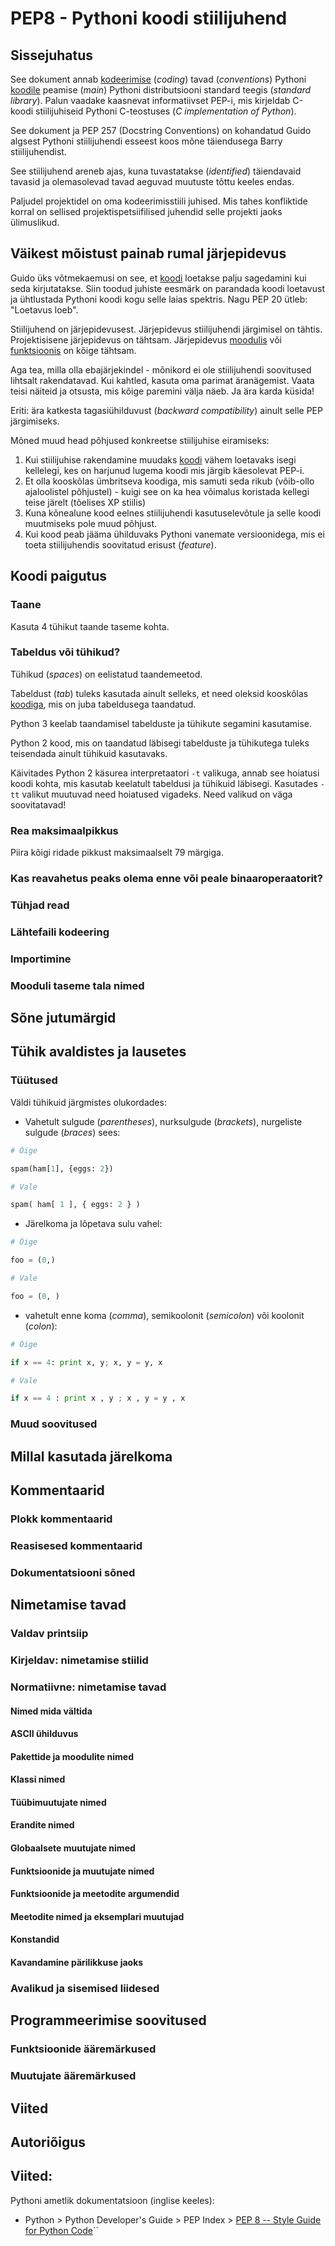 # PEP8 - Pythoni koodi stiilijuhend

## Sissejuhatus

See dokument annab [kodeerimise](terminid/sonastik/kodeerimine-coding.md) \(_coding_\) tavad \(_conventions_\) Pythoni [koodile](terminid/sonastik/kood-code.md) peamise \(_main_\) Pythoni distributsiooni standard teegis \(_standard library_\). Palun vaadake kaasnevat informatiivset PEP-i, mis kirjeldab C-koodi stiilijuhiseid Pythoni C-teostuses \(_C implementation of Python_\).

See dokument ja PEP 257 \(Docstring Conventions\) on kohandatud Guido algsest Pythoni stiilijuhendi esseest koos mõne täiendusega Barry stiilijuhendist.

See stiilijuhend areneb ajas, kuna tuvastatakse \(_identified_\) täiendavaid tavasid  ja olemasolevad tavad    aeguvad muutuste tõttu keeles endas. 

Paljudel projektidel on oma kodeerimisstiili juhised. Mis tahes konfliktide korral on sellised projektispetsiifilised juhendid selle projekti jaoks ülimuslikud.

## Väikest mõistust painab rumal järjepidevus

Guido üks võtmekaemusi on see, et [koodi](terminid/sonastik/kood-code.md) loetakse palju sagedamini kui seda kirjutatakse. Siin toodud juhiste eesmärk on parandada koodi loetavust ja ühtlustada Pythoni koodi kogu selle laias spektris. Nagu PEP 20 ütleb: "Loetavus loeb".

Stiilijuhend on järjepidevusest. Järjepidevus stiilijuhendi järgimisel on tähtis. Projektisisene järjepidevus on tähtsam. Järjepidevus [moodulis](terminid/sonastik/moodul-module.md) või [funktsioonis](terminid/sonastik/funktsioon-function.md) on kõige tähtsam.

Aga tea, milla olla ebajärjekindel - mõnikord ei ole stiilijuhendi soovitused lihtsalt rakendatavad.  Kui kahtled, kasuta oma parimat äranägemist. Vaata teisi näiteid ja otsusta, mis kõige paremini välja näeb. Ja ära karda küsida!

Eriti: ära katkesta tagasiühilduvust \(_backward compatibility_\) ainult selle PEP järgimiseks.

Mõned muud head põhjused konkreetse stiilijuhise eiramiseks:

1. Kui stiilijuhise rakendamine muudaks [koodi](terminid/sonastik/kood-code.md) vähem loetavaks isegi kellelegi, kes on harjunud lugema koodi mis järgib käesolevat PEP-i.
2. Et olla kooskõlas ümbritseva koodiga, mis samuti seda rikub \(võib-ollo ajaloolistel põhjustel\) - kuigi see on ka hea võimalus koristada kellegi teise järelt \(tõelises XP stiilis\)
3. Kuna kõnealune kood eelnes stiilijuhendi kasutuselevõtule ja selle koodi muutmiseks pole muud põhjust.
4. Kui kood peab jääma ühilduvaks Pythoni vanemate versioonidega, mis ei toeta stiilijuhendis soovitatud erisust \(_feature_\).

## Koodi paigutus

### Taane

Kasuta 4 tühikut taande taseme kohta.



### Tabeldus või tühikud?

Tühikud \(_spaces_\) on eelistatud taandemeetod.

Tabeldust \(_tab_\) tuleks kasutada ainult selleks, et need oleksid kooskõlas [koodiga](terminid/sonastik/kood-code.md), mis on juba tabeldusega taandatud.

Python 3 keelab taandamisel tabelduste ja tühikute segamini kasutamise.

Python 2 kood, mis on taandatud läbisegi tabelduste ja tühikutega tuleks teisendada ainult tühikuid kasutavaks.

Käivitades Python 2 käsurea interpretaatori `-t` valikuga, annab see hoiatusi koodi kohta, mis kasutab keelatult tabeldusi ja tühikuid läbisegi. Kasutades `-tt` valikut muutuvad need hoiatused vigadeks. Need valikud on väga soovitatavad!

### Rea maksimaalpikkus

Piira kõigi ridade pikkust maksimaalselt 79 märgiga.

### Kas reavahetus peaks olema enne või peale binaaroperaatorit?

### Tühjad read

### Lähtefaili kodeering

### Importimine

### Mooduli  taseme tala nimed

## Sõne jutumärgid

## Tühik avaldistes ja lausetes

### Tüütused

Väldi tühikuid järgmistes olukordades:

* Vahetult sulgude \(_parentheses_\), nurksulgude \(_brackets_\), nurgeliste sulgude \(_braces_\) sees:

```python
# Õige

spam(ham[1], {eggs: 2})
```

```python
# Vale

spam( ham[ 1 ], { eggs: 2 } )
```

* Järelkoma ja lõpetava sulu vahel:

```python
# Õige

foo = (0,)
```

```python
# Vale

foo = (0, )
```

* vahetult enne koma \(_comma_\), semikoolonit \(_semicolon_\) või koolonit \(_colon_\):

```python
# Õige

if x == 4: print x, y; x, y = y, x
```

```python
# Vale

if x == 4 : print x , y ; x , y = y , x
```

### Muud soovitused

## Millal kasutada järelkoma

## Kommentaarid

### Plokk kommentaarid

### Reasisesed kommentaarid

### Dokumentatsiooni sõned

## Nimetamise tavad

### Valdav printsiip

### Kirjeldav: nimetamise stiilid

### Normatiivne: nimetamise tavad

#### Nimed mida vältida

#### ASCII ühilduvus

#### Pakettide ja moodulite nimed

#### Klassi nimed

#### Tüübimuutujate nimed

#### Erandite nimed

#### Globaalsete muutujate nimed

#### Funktsioonide ja muutujate nimed

#### Funktsioonide ja meetodite argumendid

#### Meetodite nimed ja eksemplari muutujad

#### Konstandid

#### Kavandamine pärilikkuse jaoks

### Avalikud ja sisemised liidesed

## Programmeerimise soovitused

### Funktsioonide ääremärkused

### Muutujate ääremärkused

## Viited

## Autoriõigus







## Viited:

Pythoni ametlik dokumentatsioon \(inglise keeles\):

* Python &gt; Python Developer's Guide &gt; PEP Index &gt; [PEP 8 -- Style Guide for Python Code](https://www.python.org/dev/peps/pep-0008/)´´



